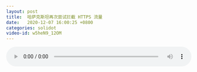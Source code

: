 ```yaml
---
layout: post
title:  哈萨克斯坦再次尝试拦截 HTTPS 流量
date:   2020-12-07 16:00:25 +0800
categories: solidot
video-id: w5heN9_12OM
---
```


<audio src="/assets/16952fefe1da1f4b2df433497fe69de5.mp3" style="width: 100%;" controls></audio>


